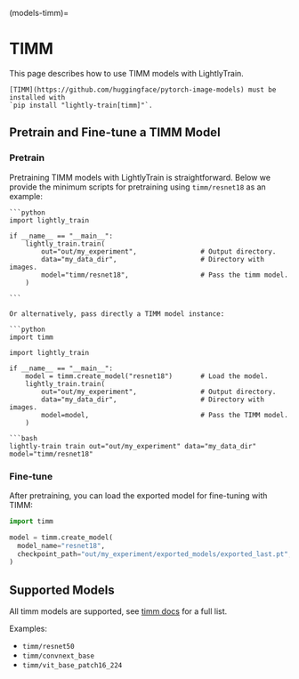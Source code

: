 (models-timm)=

# TIMM

This page describes how to use TIMM models with LightlyTrain.

```{important}
[TIMM](https://github.com/huggingface/pytorch-image-models) must be installed with
`pip install "lightly-train[timm]"`.
```

## Pretrain and Fine-tune a TIMM Model

### Pretrain

Pretraining TIMM models with LightlyTrain is straightforward. Below we provide the
minimum scripts for pretraining using `timm/resnet18` as an example:

````{tab} Python
```python
import lightly_train

if __name__ == "__main__":
    lightly_train.train(
        out="out/my_experiment",                # Output directory.
        data="my_data_dir",                     # Directory with images.
        model="timm/resnet18",                  # Pass the timm model.
    )

```

Or alternatively, pass directly a TIMM model instance:

```python
import timm

import lightly_train

if __name__ == "__main__":
    model = timm.create_model("resnet18")       # Load the model.
    lightly_train.train(
        out="out/my_experiment",                # Output directory.
        data="my_data_dir",                     # Directory with images.
        model=model,                            # Pass the TIMM model.
    )
````

````{tab} Command Line
```bash
lightly-train train out="out/my_experiment" data="my_data_dir" model="timm/resnet18"
````

### Fine-tune

After pretraining, you can load the exported model for fine-tuning with TIMM:

```python
import timm

model = timm.create_model(
  model_name="resnet18",
  checkpoint_path="out/my_experiment/exported_models/exported_last.pt",
)
```

## Supported Models

All timm models are supported, see [timm docs](https://github.com/huggingface/pytorch-image-models?tab=readme-ov-file#models) for a full list.

Examples:

- `timm/resnet50`
- `timm/convnext_base`
- `timm/vit_base_patch16_224`
